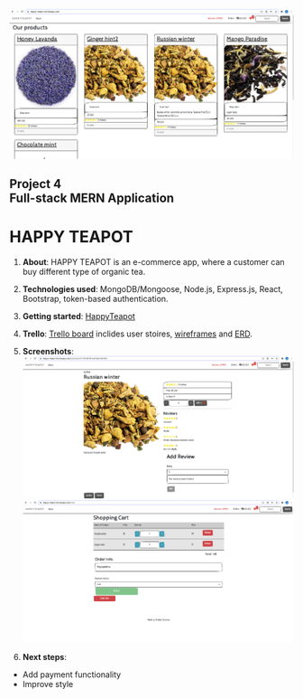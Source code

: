 ![Homepage](docs/HomePage.png)

## Project 4 <br> Full-stack MERN Application

# **HAPPY TEAPOT**

1. **About**: HAPPY TEAPOT is an e-commerce app, where a customer can buy different type of organic tea. 
2. **Technologies used**: MongoDB/Mongoose, Node.js, Express.js, React, Bootstrap, token-based authentication.

3. **Getting started**: [HappyTeapot](https://happy-teapot.herokuapp.com/)


4. **Trello**: [Trello board](https://trello.com/b/aXEZ0ZIz/happy-teapot) inclides user stoires, [wireframes](https://docs.google.com/presentation/d/1qz03QqBhAfg8CfnkqC6OuLH0NkzfnlVKAoDx32DXOXk/edit#slide=id.ge68ab1ac12_0_54) and [ERD](https://lucid.app/lucidchart/a248f241-2fe0-4891-a43f-84404fa6306c/edit?page=0_0&invitationId=inv_ada6d4e2-050c-4c92-8670-4f1e29b869bd#).


5. **Screenshots**:
![Product Page](docs/ProductPage.png)
![Shopping Cart](docs/ShoppingCard.png)

6. **Next steps**:

* Add payment functionality
* Improve style